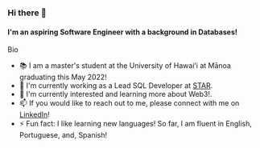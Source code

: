 ### Hi there 👋

#### I'm an aspiring Software Engineer with a background in Databases!

Bio
- 📚 I am a master's student at the University of Hawaiʻi at Mānoa graduating this May 2022!
- 🔭 I'm currently working as a Lead SQL Developer at [STAR](https://www.star.hawaii.edu/studentinterface/).
- 🌱 I'm currently interested and learning more about Web3!.
- 📫 If you would like to reach out to me, please connect with me on [LinkedIn](https://www.linkedin.com/in/frendylio/)!
- ⚡️ Fun fact: I like learning new languages! So far, I am fluent in English, Portuguese, and, Spanish!
